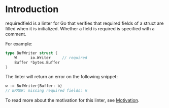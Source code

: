 # Introduction

requiredfield is a linter for Go that verifies that
required fields of a struct are filled when it is initialized.
Whether a field is required is specified with a comment.

For example:

```go
type BufWriter struct {
    W      io.Writer     // required
    Buffer *bytes.Buffer
}
```

The linter will return an error on the following snippet:

```go
w := BufWriter{Buffer: b}
// ERROR: missing required fields: W
```

To read more about the motivation for this linter,
see [Motivation](MOTIVATION.md).
